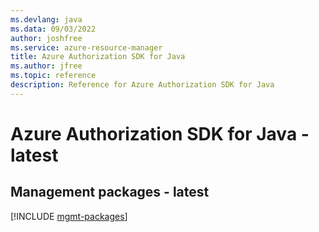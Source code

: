 ```yaml
---
ms.devlang: java
ms.data: 09/03/2022
author: joshfree
ms.service: azure-resource-manager
title: Azure Authorization SDK for Java
ms.author: jfree
ms.topic: reference
description: Reference for Azure Authorization SDK for Java
---
```

# Azure Authorization SDK for Java - latest

## Management packages - latest
[!INCLUDE [mgmt-packages](authorization-mgmt-index.md)]